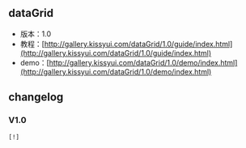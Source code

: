 ## dataGrid

* 版本：1.0
* 教程：[http://gallery.kissyui.com/dataGrid/1.0/guide/index.html](http://gallery.kissyui.com/dataGrid/1.0/guide/index.html)
* demo：[http://gallery.kissyui.com/dataGrid/1.0/demo/index.html](http://gallery.kissyui.com/dataGrid/1.0/demo/index.html)

## changelog

### V1.0

    [!]



